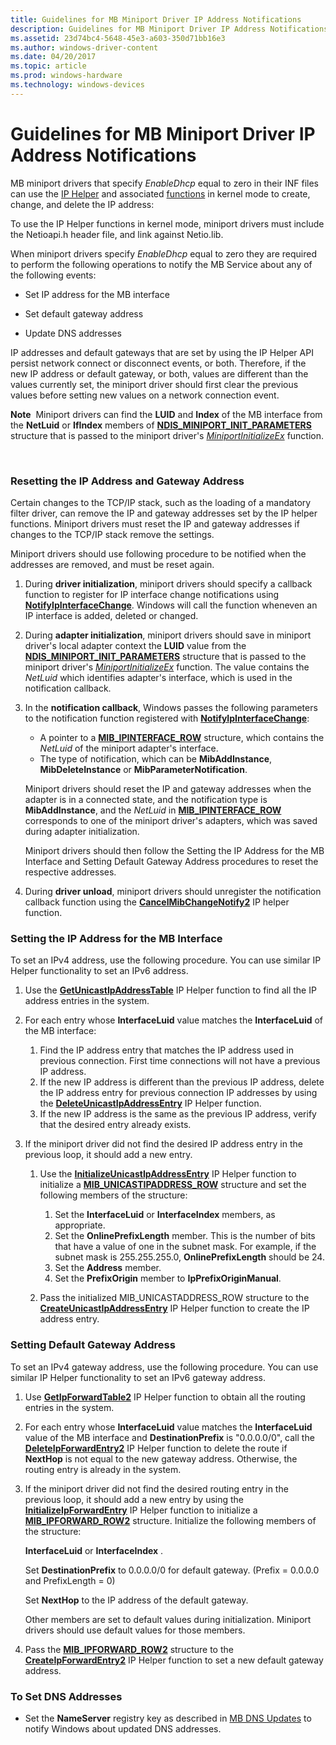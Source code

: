 ```yaml
---
title: Guidelines for MB Miniport Driver IP Address Notifications
description: Guidelines for MB Miniport Driver IP Address Notifications
ms.assetid: 23d74bc4-5648-45e3-a603-350d71bb16e3
ms.author: windows-driver-content
ms.date: 04/20/2017
ms.topic: article
ms.prod: windows-hardware
ms.technology: windows-devices
---
```


# Guidelines for MB Miniport Driver IP Address Notifications


MB miniport drivers that specify *EnableDhcp* equal to zero in their INF files can use the [IP Helper](ip-helper.md) and associated [functions](https://msdn.microsoft.com/library/windows/hardware/ff557018) in kernel mode to create, change, and delete the IP address:

To use the IP Helper functions in kernel mode, miniport drivers must include the Netioapi.h header file, and link against Netio.lib.

When miniport drivers specify *EnableDhcp* equal to zero they are required to perform the following operations to notify the MB Service about any of the following events:

-   Set IP address for the MB interface

-   Set default gateway address

-   Update DNS addresses

IP addresses and default gateways that are set by using the IP Helper API persist network connect or disconnect events, or both. Therefore, if the new IP address or default gateway, or both, values are different than the values currently set, the miniport driver should first clear the previous values before setting new values on a network connection event.

**Note**  Miniport drivers can find the **LUID** and **Index** of the MB interface from the **NetLuid** or **IfIndex** members of [**NDIS\_MINIPORT\_INIT\_PARAMETERS**](https://msdn.microsoft.com/library/windows/hardware/ff565972) structure that is passed to the miniport driver's [*MiniportInitializeEx*](https://msdn.microsoft.com/library/windows/hardware/ff559389) function.

 

### Resetting the IP Address and Gateway Address

Certain changes to the TCP/IP stack, such as the loading of a mandatory filter driver, can remove the IP and gateway addresses set by the IP helper functions. Miniport drivers must reset the IP and gateway addresses if changes to the TCP/IP stack remove the settings.

Miniport drivers should use following procedure to be notified when the addresses are removed, and must be reset again.

1.  During **driver initialization**, miniport drivers should specify a callback function to register for IP interface change notifications using [**NotifyIpInterfaceChange**](https://msdn.microsoft.com/library/windows/hardware/ff568805). Windows will call the function wheneven an IP interface is added, deleted or changed.

2.  During **adapter initialization**, miniport drivers should save in miniport driver's local adapter context the **LUID** value from the [**NDIS\_MINIPORT\_INIT\_PARAMETERS**](https://msdn.microsoft.com/library/windows/hardware/ff565972) structure that is passed to the miniport driver's [*MiniportInitializeEx*](https://msdn.microsoft.com/library/windows/hardware/ff559389) function. The value contains the *NetLuid* which identifies adapter's interface, which is used in the notification callback.

3.  In the **notification callback**, Windows passes the following parameters to the notification function registered with [**NotifyIpInterfaceChange**](https://msdn.microsoft.com/library/windows/hardware/ff568805):

    -   A pointer to a [**MIB\_IPINTERFACE\_ROW**](https://msdn.microsoft.com/library/windows/hardware/ff559254) structure, which contains the *NetLuid* of the miniport adapter's interface.
    -   The type of notification, which can be **MibAddInstance**, **MibDeleteInstance** or **MibParameterNotification**.

    Miniport drivers should reset the IP and gateway addresses when the adapter is in a connected state, and the notification type is **MibAddInstance**, and the *NetLuid* in [**MIB\_IPINTERFACE\_ROW**](https://msdn.microsoft.com/library/windows/hardware/ff559254) corresponds to one of the miniport driver's adapters, which was saved during adapter initialization.

    Miniport drivers should then follow the Setting the IP Address for the MB Interface and Setting Default Gateway Address procedures to reset the respective addresses.

4.  During **driver unload**, miniport drivers should unregister the notification callback function using the [**CancelMibChangeNotify2**](https://msdn.microsoft.com/library/windows/hardware/ff544864) IP helper function.

### Setting the IP Address for the MB Interface

To set an IPv4 address, use the following procedure. You can use similar IP Helper functionality to set an IPv6 address.

1.  Use the [**GetUnicastIpAddressTable**](https://msdn.microsoft.com/library/windows/hardware/ff552594) IP Helper function to find all the IP address entries in the system.

2.  For each entry whose **InterfaceLuid** value matches the **InterfaceLuid** of the MB interface:
    1.  Find the IP address entry that matches the IP address used in previous connection. First time connections will not have a previous IP address.
    2.  If the new IP address is different than the previous IP address, delete the IP address entry for previous connection IP addresses by using the [**DeleteUnicastIpAddressEntry**](https://msdn.microsoft.com/library/windows/hardware/ff546370) IP Helper function.
    3.  If the new IP address is the same as the previous IP address, verify that the desired entry already exists.

3.  If the miniport driver did not find the desired IP address entry in the previous loop, it should add a new entry.
    1.  Use the [**InitializeUnicastIpAddressEntry**](https://msdn.microsoft.com/library/windows/hardware/ff554886) IP Helper function to initialize a [**MIB\_UNICASTIPADDRESS\_ROW**](https://msdn.microsoft.com/library/windows/hardware/ff559308) structure and set the following members of the structure:
        1.  Set the **InterfaceLuid** or **InterfaceIndex** members, as appropriate.
        2.  Set the **OnlinePrefixLength** member. This is the number of bits that have a value of one in the subnet mask. For example, if the subnet mask is 255.255.255.0, **OnlinePrefixLength** should be 24.
        3.  Set the **Address** member.
        4.  Set the **PrefixOrigin** member to **IpPrefixOriginManual**.

    2.  Pass the initialized MIB\_UNICASTADDRESS\_ROW structure to the [**CreateUnicastIpAddressEntry**](https://msdn.microsoft.com/library/windows/hardware/ff546227) IP Helper function to create the IP address entry.

### Setting Default Gateway Address

To set an IPv4 gateway address, use the following procedure. You can use similar IP Helper functionality to set an IPv6 gateway address.

1.  Use [**GetIpForwardTable2**](https://msdn.microsoft.com/library/windows/hardware/ff552536) IP Helper function to obtain all the routing entries in the system.

2.  For each entry whose **InterfaceLuid** value matches the **InterfaceLuid** value of the MB interface and **DestinationPrefix** is "0.0.0.0/0", call the [**DeleteIpForwardEntry2**](https://msdn.microsoft.com/library/windows/hardware/ff546365) IP Helper function to delete the route if **NextHop** is not equal to the new gateway address. Otherwise, the routing entry is already in the system.

3.  If the miniport driver did not find the desired routing entry in the previous loop, it should add a new entry by using the [**InitializeIpForwardEntry**](https://msdn.microsoft.com/library/windows/hardware/ff554882) IP Helper function to initialize a [**MIB\_IPFORWARD\_ROW2**](https://msdn.microsoft.com/library/windows/hardware/ff559245) structure. Initialize the following members of the structure:

    **InterfaceLuid** or **InterfaceIndex** .

    Set **DestinationPrefix** to 0.0.0.0/0 for default gateway. (Prefix = 0.0.0.0 and PrefixLength = 0)

    Set **NextHop** to the IP address of the default gateway.

    Other members are set to default values during initialization. Miniport drivers should use default values for those members.

4.  Pass the [**MIB\_IPFORWARD\_ROW2**](https://msdn.microsoft.com/library/windows/hardware/ff559245) structure to the [**CreateIpForwardEntry2**](https://msdn.microsoft.com/library/windows/hardware/ff546209) IP Helper function to set a new default gateway address.

### To Set DNS Addresses

-   Set the **NameServer** registry key as described in [MB DNS Updates](mb-dns-updates.md) to notify Windows about updated DNS addresses.

 

 





